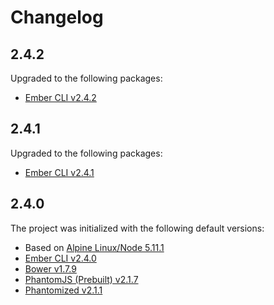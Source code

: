 # Changelog


## 2.4.2

Upgraded to the following packages:

* [Ember CLI v2.4.2](https://www.npmjs.com/package/ember-cli)


## 2.4.1

Upgraded to the following packages:

* [Ember CLI v2.4.1](https://www.npmjs.com/package/ember-cli)


## 2.4.0

The project was initialized with the following default versions:

* Based on [Alpine Linux/Node 5.11.1](https://hub.docker.com/r/mhart/alpine-node/)
* [Ember CLI v2.4.0](https://www.npmjs.com/package/ember-cli)
* [Bower v1.7.9](https://www.npmjs.com/package/bower)
* [PhantomJS (Prebuilt) v2.1.7](https://www.npmjs.com/package/phantomjs-prebuilt)
* [Phantomized v2.1.1](https://github.com/dustinblackman/phantomized)
